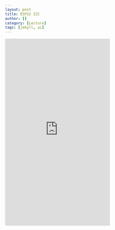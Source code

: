 ```yaml
---
layout: post
title: ESP32 I2C
author: []
category: [Lecture]
tags: [jekyll, ai]
---
```

<iframe width="347" height="618" src="https://www.youtube.com/embed/TFbRwxW8khA" title="2023年5月25日" frameborder="0" allow="accelerometer; autoplay; clipboard-write; encrypted-media; gyroscope; picture-in-picture; web-share" allowfullscreen></iframe>
